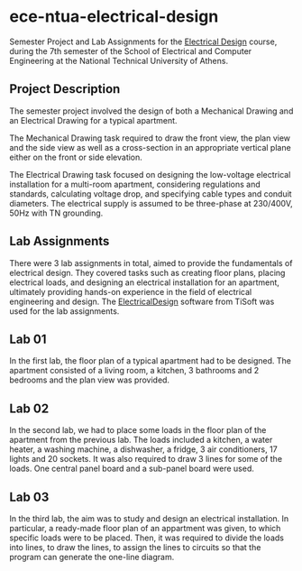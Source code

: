 # ece-ntua-electrical-design

Semester Project and Lab Assignments for the [Electrical Design](https://www.ece.ntua.gr/en/undergraduate/courses/3035) course, during the 7th semester of the School of Electrical and Computer Engineering at the National Technical University of Athens.

## Project Description

The semester project involved the design of both a Mechanical Drawing and an Electrical Drawing for a typical apartment.

The Mechanical Drawing task required to draw the front view, the plan view and the side view as well as a cross-section in an appropriate vertical plane either on the front or side elevation.

The Electrical Drawing task focused on designing the low-voltage electrical installation for a multi-room apartment, considering regulations and standards, calculating voltage drop, and specifying cable types and conduit diameters. The electrical supply is assumed to be three-phase at 230/400V, 50Hz with TN grounding.

## Lab Assignments

There were 3 lab assignments in total, aimed to provide the fundamentals of electrical design. They covered tasks such as creating floor plans, placing electrical loads, and designing an electrical installation for an apartment, ultimately providing hands-on experience in the field of electrical engineering and design. The [ElectricalDesign](https://www.ti-soft.com/en/products/software/electricaldesign) software from TiSoft was used for the lab assignments.

## Lab 01

In the first lab, the floor plan of a typical apartment had to be designed. The apartment consisted of a living room, a kitchen, 3 bathrooms and 2 bedrooms and the plan view was provided.

## Lab 02

In the second lab, we had to place some loads in the floor plan of the apartment from the previous lab. The loads included a kitchen, a water heater, a washing machine, a dishwasher, a fridge, 3 air conditioners, 17 lights and 20 sockets. It was also required to draw 3 lines for some of the loads. One central panel board and a sub-panel board were used.

## Lab 03

In the third lab, the aim was to study and design an electrical installation. In particular, a ready-made floor plan of an appartment was given, to which specific loads were to be placed. Then, it was required to divide the loads into lines, to draw the lines, to assign the lines to circuits so that the program can generate the one-line diagram.